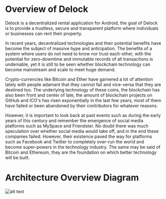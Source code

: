 # Overview of Delock

Delock is a decentralized rental application for Android, the goal of Delock is to provide a trustless, secure and transparent platform where individuals or businesses can rent their property.

In recent years, decentralized technologies and their potential benefits have become the subject of massive hype and anticipation. The benefits of a system where users do not need to know nor trust each-other, with the potential for zero-downtime and immutable records of all transactions is undeniable, yet it is still to be seen whether blockchain technology can become mainstream and scale to meet huge demand.

Crypto-currencies like Bitcoin and Ether have garnered a lot of attention lately with people adamant that they cannot fail and vice-versa that they are destined too. The underlying technology of these coins, the blockchain has also been front and center of late, the amount of blockchain projects on GitHub and ICO's has risen exponentially in the last few years, most of them have failed or been abandoned by their contributors for whatever reasons.

However, it is important to look back at past events such as during the early years of this century and remember the emergence of social media platforms such as MySpace and Friendster.  No doubt there was much speculation over whether social media would take off, and in the end these companies failed. However, their existence paved the way for platforms such as Facebook and Twitter to completely over-run the world and become super-powers in the technology industry. The same may be said of Bitcoin and Ethereum, they are the foundation on which better technology will be built.


# Architecture Overview Diagram

![alt text](https://github.com/mcadamm4/images/Arch_Overview.png "Logo Title Text 1")
